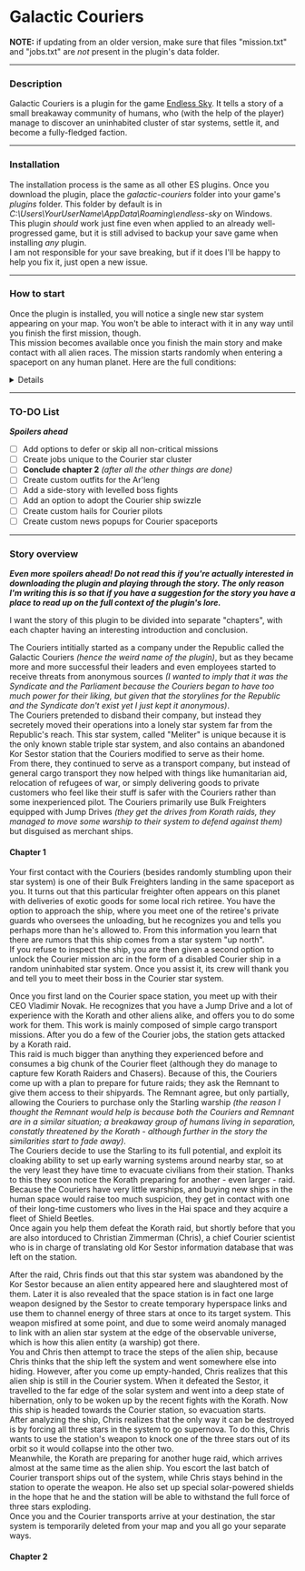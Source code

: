 # Galactic Couriers  
**NOTE:** if updating from an older version, make sure that files "mission.txt" and "jobs.txt" are *not* present in the plugin's data folder.
___  
### Description  
Galactic Couriers is a plugin for the game [Endless Sky](https://github.com/endless-sky/endless-sky). It tells a story of a small breakaway community of humans, who (with the help of the player) manage to discover an uninhabited cluster of star systems, settle it, and become a fully-fledged faction.
___
### Installation  
The installation process is the same as all other ES plugins. Once you download the plugin, place the *galactic-couriers* folder into your game's *plugins* folder. This folder by default is in *C:\Users\YourUserName\AppData\Roaming\endless-sky* on Windows.  
This plugin *should* work just fine even when applied to an already well-progressed game, but it is still advised to backup your save game when installing *any* plugin.  
I am not responsible for your save breaking, but if it does I'll be happy to help you fix it, just open a new issue.  
___  
### How to start  
Once the plugin is installed, you will notice a single new star system appearing on your map. You won't be able to interact with it in any way until you finish the first mission, though.  
This mission becomes available once you finish the main story and make contact with all alien races. The mission starts randomly when entering a spaceport on any human planet. Here are the full conditions:  
<details>

	source
		government "Free Worlds" "Republic" "Syndicate"
	to offer
		has "First Contact: Hai: offered"
		has "First Contact: Remnant: offered"
		has "First Contact: Wanderer: offered"
		has "Coalition: First Contact: offered"
		has "main plot completed"
		random >= 75

</details>  

___  
### TO-DO List  
***Spoilers ahead***
- [ ] Add options to defer or skip all non-critical missions
- [ ] Create jobs unique to the Courier star cluster
- [ ] **Conclude chapter 2** *(after all the other things are done)*
- [ ] Create custom outfits for the Ar'leng
- [ ] Add a side-story with levelled boss fights
- [ ] Add an option to adopt the Courier ship swizzle
- [ ] Create custom hails for Courier pilots
- [ ] Create custom news popups for Courier spaceports

___
### Story overview  
***Even more spoilers ahead! Do not read this if you're actually interested in downloading the plugin and playing through the story. The only reason I'm writing this is so that if you have a suggestion for the story you have a place to read up on the full context of the plugin's lore.***  

I want the story of this plugin to be divided into separate "chapters", with each chapter having an interesting introduction and conclusion.  

The Couriers intitially started as a company under the Republic called the Galactic Couriers *(hence the weird name of the plugin)*, but as they became more and more successful their leaders and even employees started to receive threats from anonymous sources *(I wanted to imply that it was the Syndicate and the Parliament because the Couriers began to have too much power for their liking, but given that the storylines for the Republic and the Syndicate don't exist yet I just kept it anonymous)*.  
The Couriers pretended to disband their company, but instead they secretely moved their operations into a lonely star system far from the Republic's reach. This star system, called "Meliter" is unique because it is the only known stable triple star system, and also contains an abandoned Kor Sestor station that the Couriers modified to serve as their home.  
From there, they continued to serve as a transport company, but instead of general cargo transport they now helped with things like humanitarian aid, relocation of refugees of war, or simply delivering goods to private customers who feel like their stuff is safer with the Couriers rather than some inexperienced pilot. The Couriers primarily use Bulk Freighters equipped with Jump Drives *(they get the drives from Korath raids, they managed to move some warship to their system to defend against them)* but disguised as merchant ships.  

#### Chapter 1  

Your first contact with the Couriers (besides randomly stumbling upon their star system) is one of their Bulk Freighters landing in the same spaceport as you. It turns out that this particular freighter often appears on this planet with deliveries of exotic goods for some local rich retiree. You have the option to approach the ship, where you meet one of the retiree's private guards who oversees the unloading, but he recognizes you and tells you perhaps more than he's allowed to. From this information you learn that there are rumors that this ship comes from a star system "up north".  
If you refuse to inspect the ship, you are then given a second option to unlock the Courier mission arc in the form of a disabled Courier ship in a random uninhabited star system. Once you assist it, its crew will thank you and tell you to meet their boss in the Courier star system.  

Once you first land on the Courier space station, you meet up with their CEO Vladimir Novak. He recognizes that you have a Jump Drive and a lot of experience with the Korath and other aliens alike, and offers you to do some work for them. This work is mainly composed of simple cargo transport missions. After you do a few of the Courier jobs, the station gets attacked by a Korath raid.  
This raid is much bigger than anything they experienced before and consumes a big chunk of the Courier fleet (although they do manage to capture few Korath Raiders and Chasers). Because of this, the Couriers come up with a plan to prepare for future raids; they ask the Remnant to give them access to their shipyards. The Remnant agree, but only partially, allowing the Couriers to purchase only the Starling warship *(the reason I thought the Remnant would help is because both the Couriers and Remnant are in a similar situation; a breakaway group of humans living in separation, constatly threatened by the Korath - although further in the story the similarities start to fade away)*.  
The Couriers decide to use the Starling to its full potential, and exploit its cloaking ability to set up early warning systems around nearby star, so at the very least they have time to evacuate civilians from their station. Thanks to this they soon notice the Korath preparing for another - even larger - raid. Because the Couriers have very little warships, and buying new ships in the human space would raise too much suspicion, they get in contact with one of their long-time customers who lives in the Hai space and they acquire a fleet of Shield Beetles.  
Once again you help them defeat the Korath raid, but shortly before that you are also intorduced to Christian Zimmerman (Chris), a chief Courier scientist who is in charge of translating old Kor Sestor information database that was left on the station.

After the raid, Chris finds out that this star system was abandoned by the Kor Sestor because an alien entity appeared here and slaughtered most of them. Later it is also revealed that the space station is in fact one large weapon designed by the Sestor to create temporary hyperspace links and use them to channel energy of three stars at once to its target system. This weapon misfired at some point, and due to some weird anomaly managed to link with an alien star system at the edge of the observable universe, which is how this alien entity (a warship) got there.  
You and Chris then attempt to trace the steps of the alien ship, because Chris thinks that the ship left the system and went somewhere else into hiding. However, after you come up empty-handed, Chris realizes that this alien ship is still in the Courier system. When it defeated the Sestor, it travelled to the far edge of the solar system and went into a deep state of hibernation, only to be woken up by the recent fights with the Korath. Now this ship is headed towards the Courier station, so evacuation starts.  
After analyzing the ship, Chris realizes that the only way it can be destroyed is by forcing all three stars in the system to go supernova. To do this, Chris wants to use the station's weapon to knock one of the three stars out of its orbit so it would collapse into the other two.  
Meanwhile, the Korath are preparing for another huge raid, which arrives almost at the same time as the alien ship. You escort the last batch of Courier transport ships out of the system, while Chris stays behind in the station to operate the weapon. He also set up special solar-powered shields in the hope that he and the station will be able to withstand the full force of three stars exploding.  
Once you and the Courier transports arrive at your destination, the star system is temporarily deleted from your map and you all go your separate ways.  

#### Chapter 2

